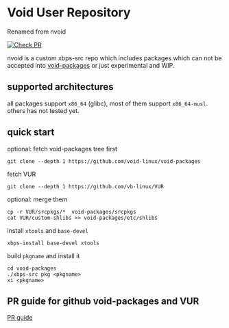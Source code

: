 # Void User Repository
Renamed from nvoid

[![Check PR](https://github.com/oSoWoSo/VUR/actions/workflows/build.yml/badge.svg?branch=master)](https://github.com/oSoWoSo/VUR/actions/workflows/build.yml)

nvoid is a custom xbps-src repo which includes packages which can not be accepted into [void-packages](https://github.com/void-linux/void-packages/) or just experimental and WIP.

## supported architectures
all packages support `x86_64` (glibc), most of them support `x86_64-musl`. others has not tested yet.

## quick start

optional: fetch void-packages tree first
```
git clone --depth 1 https://github.com/void-linux/void-packages
```
fetch VUR
```
git clone --depth 1 https://github.com/vb-linux/VUR
```
optional: merge them
```
cp -r VUR/srcpkgs/*  void-packages/srcpkgs
cat VUR/custom-shlibs >> void-packages/etc/shlibs
```
install `xtools` and `base-devel`
```
xbps-install base-devel xtools
```
build `pkgname` and install it
```
cd void-packages
./xbps-src pkg <pkgname>
xi <pkgname>
```

## PR guide for github void-packages and VUR
[PR guide](./pr-guide.md)
